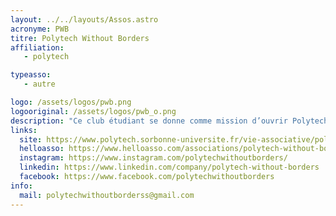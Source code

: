 ```yaml
---
layout: ../../layouts/Assos.astro
acronyme: PWB
titre: Polytech Without Borders
affiliation: 
   - polytech

typeasso: 
   - autre

logo: /assets/logos/pwb.png
logooriginal: /assets/logos/pwb_o.png
description: "Ce club étudiant se donne comme mission d’ouvrir Polytech et ses étudiantes et étudiants au monde ! Cela passe par plusieurs projets comme l’accueil et l’encadrement des nouvelles étudiantes et nouveaux étudiants étrangers ou encore la découverte des différentes cultures qui nous entourent via des journées dédiées."
links:
  site: https://www.polytech.sorbonne-universite.fr/vie-associative/polytech-without-borders-0
  helloasso: https://www.helloasso.com/associations/polytech-without-borders
  instagram: https://www.instagram.com/polytechwithoutborders/
  linkedin: https://www.linkedin.com/company/polytech-without-borders
  facebook: https://www.facebook.com/polytechwithoutborders
info:
  mail: polytechwithoutborderss@gmail.com
---
```

